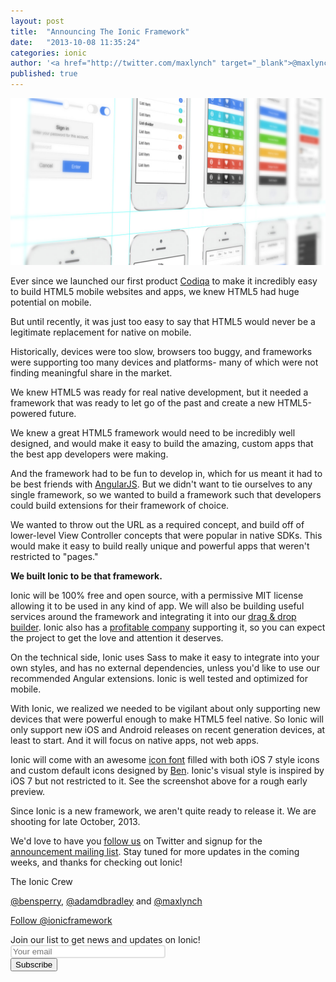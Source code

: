 ```yaml
---
layout: post
title:  "Announcing The Ionic Framework"
date:   "2013-10-08 11:35:24"
categories: ionic
author: '<a href="http://twitter.com/maxlynch" target="_blank">@maxlynch</a>'
published: true
---
```


<img class="showcase-image" src="/img/blog/preview.jpg">

<p>Ever since we launched our first product <a href="http://codiqa.com/">Codiqa</a> to make it incredibly easy to build HTML5 mobile websites and apps, we knew HTML5 had huge potential on mobile.</p>

<p>But until recently, it was just too easy to say that HTML5 would never be a legitimate replacement for native on mobile.</p>

<p>Historically, devices were too slow, browsers too buggy, and frameworks were supporting too many devices and platforms- many of which were not finding meaningful share in the market.</p>

<p>We knew HTML5 was ready for real native development, but it needed a framework that was ready to let go of the past and create a new HTML5-powered future.</p>

<p>We knew a great HTML5 framework would need to be incredibly well designed, and would make it easy to build the amazing, custom apps that the best app developers were making.</p>

<p>And the framework had to be fun to develop in, which for us meant it had to be best friends with <a href="http://angularjs.com/">AngularJS</a>. But we didn't want to tie ourselves to any single framework, so we wanted to build a framework such that developers could build extensions for their framework of choice.</p>

<p>We wanted to throw out the URL as a required concept, and build off of lower-level View Controller concepts that were popular in native SDKs. This would make it easy to build really unique and powerful apps that weren't restricted to "pages."</p>

<p><strong>We built Ionic to be that framework.</strong></p>

<p>Ionic will be 100% free and open source, with a permissive MIT license allowing it to be used in any kind of app. We will also be building useful services around the framework and integrating it into our <a href="http://codiqa.com/" target="_blank">drag &amp; drop builder</a>. Ionic also has a <a href="http://drifty.com/" target="_blank">profitable company</a> supporting it, so you can expect the project to get the love and attention it deserves.</p>

<p>On the technical side, Ionic uses Sass to make it easy to integrate into your own styles, and has no external dependencies, unless you'd like to use our recommended Angular extensions. Ionic is well tested and optimized for mobile.</p>

<p>With Ionic, we realized we needed to be vigilant about only supporting new devices that were powerful enough to make HTML5 feel native. So Ionic will only support new iOS and Android releases on recent generation devices, at least to start. And it will focus on native apps, not web apps.</p>

<p>Ionic will come with an awesome <a href="http://ionicons.com" target="_blank">icon font</a> filled with both iOS 7 style icons and custom default icons designed by <a href="http://twitter.com/helloimben">Ben</a>. Ionic's visual style is inspired by iOS 7 but not restricted to it. See the screenshot above for a rough early preview.</p>

<p>Since Ionic is a new framework, we aren't quite ready to release it. We are shooting for late October, 2013.</p>

<p>We'd love to have you <a href="http://twitter.com/ionicframework">follow us</a> on Twitter and signup for the <a href="http://ionicframework.com/">announcement mailing list</a>. Stay tuned for more updates in the coming weeks, and thanks for checking out Ionic!</p>

<p>The Ionic Crew</p>
<p><a href="http://twitter.com/helloimben">@bensperry</a>, <a href="http://twitter.com/adamdbradley">@adamdbradley</a> and <a href="http://twitter.com/maxlynch">@maxlynch</a></p>

<a href="https://twitter.com/ionicframework" class="twitter-follow-button" data-show-count="false" data-size="large">Follow @ionicframework</a>

<script>
!function(d,s,id){var js,fjs=d.getElementsByTagName(s)[0],p=/^http:/.test(d.location)?'http':'https';if(!d.getElementById(id)){js=d.createElement(s);js.id=id;js.src=p+'://platform.twitter.com/widgets.js';fjs.parentNode.insertBefore(js,fjs);}}(document, 'script', 'twitter-wjs');
</script>

<form action="http://codiqa.createsend.com/t/t/s/jytylh/" method="post" class="form">
        <div class="form-inline">
          <label for="fieldEmail">Join our list to get news and updates on Ionic!</label><br />
          <div class="row">
            <div class="col-sm-5">
              <input id="fieldEmail" class="form-control" name="cm-jytylh-jytylh" type="email" placeholder="Your email" style="box-shadow: none; border: 2px solid #e1e1e1; border-radius: 4px; width: 240px;" required />
            </div>
            <button type="submit" class="btn btn-primary">Subscribe</button>
          </div>
        </div>
      </div>
    </div>
</form>

